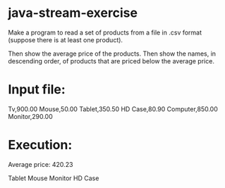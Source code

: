 # java-stream-exercise

Make a program to read a set of products from a file in .csv format (suppose there is at least one product).

Then show the average price of the products. Then show the names, in descending order, of products that are priced below the average price.

# Input file:

Tv,900.00
Mouse,50.00
Tablet,350.50
HD Case,80.90
Computer,850.00
Monitor,290.00

# Execution:

Average price: 420.23

Tablet
Mouse
Monitor
HD Case
